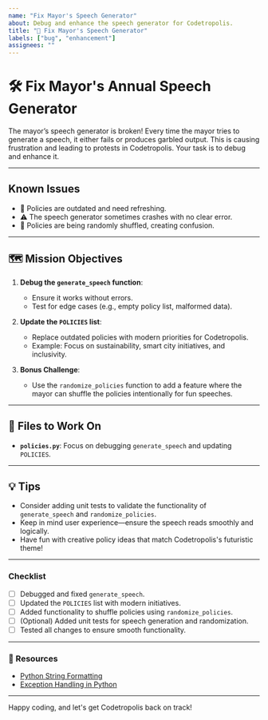 ```yaml
---
name: "Fix Mayor's Speech Generator"
about: Debug and enhance the speech generator for Codetropolis.
title: "🔧 Fix Mayor's Speech Generator"
labels: ["bug", "enhancement"]
assignees: ""
---
```


# 🛠️ Fix Mayor's Annual Speech Generator

The mayor’s speech generator is broken! Every time the mayor tries to generate a speech, it either fails or produces garbled output. This is causing frustration and leading to protests in Codetropolis. Your task is to debug and enhance it.

---

## Known Issues

- 📝 Policies are outdated and need refreshing.
- ⚠️ The speech generator sometimes crashes with no clear error.
- 🔄 Policies are being randomly shuffled, creating confusion.

---

## 🗺️ Mission Objectives

1. **Debug the `generate_speech` function**:
   - Ensure it works without errors.
   - Test for edge cases (e.g., empty policy list, malformed data).

2. **Update the `POLICIES` list**:
   - Replace outdated policies with modern priorities for Codetropolis.
   - Example: Focus on sustainability, smart city initiatives, and inclusivity.

3. **Bonus Challenge**:
   - Use the `randomize_policies` function to add a feature where the mayor can shuffle the policies intentionally for fun speeches.

---

## 📂 Files to Work On

- **`policies.py`**: Focus on debugging `generate_speech` and updating `POLICIES`.

---

## 💡 Tips

- Consider adding unit tests to validate the functionality of `generate_speech` and `randomize_policies`.
- Keep in mind user experience—ensure the speech reads smoothly and logically.
- Have fun with creative policy ideas that match Codetropolis's futuristic theme!

---

### Checklist

- [ ] Debugged and fixed `generate_speech`.
- [ ] Updated the `POLICIES` list with modern initiatives.
- [ ] Added functionality to shuffle policies using `randomize_policies`.
- [ ] (Optional) Added unit tests for speech generation and randomization.
- [ ] Tested all changes to ensure smooth functionality.

---

### 🔗 Resources

- [Python String Formatting](https://docs.python.org/3/library/string.html#formatstrings)
- [Exception Handling in Python](https://docs.python.org/3/tutorial/errors.html)

---

Happy coding, and let's get Codetropolis back on track!

